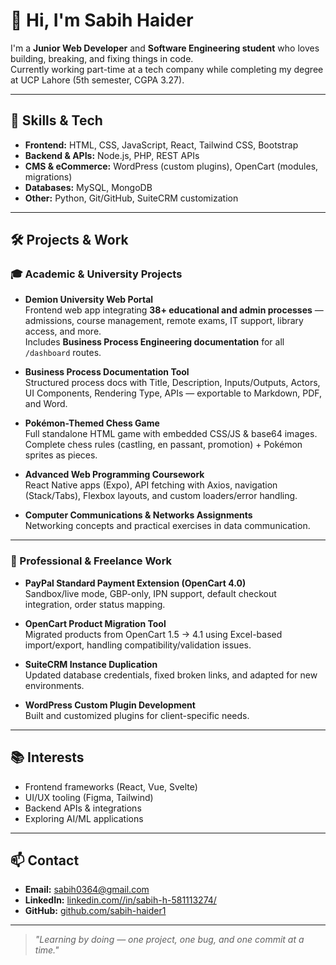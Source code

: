 # 👋 Hi, I'm Sabih Haider

I'm a **Junior Web Developer** and **Software Engineering student** who loves building, breaking, and fixing things in code.  
Currently working part-time at a tech company while completing my degree at UCP Lahore (5th semester, CGPA 3.27).  

---

## 🚀 Skills & Tech
- **Frontend:** HTML, CSS, JavaScript, React, Tailwind CSS, Bootstrap
- **Backend & APIs:** Node.js, PHP, REST APIs
- **CMS & eCommerce:** WordPress (custom plugins), OpenCart (modules, migrations)
- **Databases:** MySQL, MongoDB
- **Other:** Python, Git/GitHub, SuiteCRM customization

---

## 🛠 Projects & Work
### 🎓 Academic & University Projects
- **Demion University Web Portal**  
  Frontend web app integrating **38+ educational and admin processes** — admissions, course management, remote exams, IT support, library access, and more.  
  Includes **Business Process Engineering documentation** for all `/dashboard` routes.

- **Business Process Documentation Tool**  
  Structured process docs with Title, Description, Inputs/Outputs, Actors, UI Components, Rendering Type, APIs — exportable to Markdown, PDF, and Word.

- **Pokémon-Themed Chess Game**  
  Full standalone HTML game with embedded CSS/JS & base64 images. Complete chess rules (castling, en passant, promotion) + Pokémon sprites as pieces.

- **Advanced Web Programming Coursework**  
  React Native apps (Expo), API fetching with Axios, navigation (Stack/Tabs), Flexbox layouts, and custom loaders/error handling.

- **Computer Communications & Networks Assignments**  
  Networking concepts and practical exercises in data communication.

---

### 💼 Professional & Freelance Work
- **PayPal Standard Payment Extension (OpenCart 4.0)**  
  Sandbox/live mode, GBP-only, IPN support, default checkout integration, order status mapping.

- **OpenCart Product Migration Tool**  
  Migrated products from OpenCart 1.5 → 4.1 using Excel-based import/export, handling compatibility/validation issues.

- **SuiteCRM Instance Duplication**  
  Updated database credentials, fixed broken links, and adapted for new environments.

- **WordPress Custom Plugin Development**  
  Built and customized plugins for client-specific needs.

---

## 📚 Interests
- Frontend frameworks (React, Vue, Svelte)
- UI/UX tooling (Figma, Tailwind)
- Backend APIs & integrations
- Exploring AI/ML applications

---

## 📫 Contact
- **Email:** sabih0364@gmail.com 
- **LinkedIn:** [linkedin.com//in/sabih-h-581113274/](#)  
- **GitHub:** [github.com/sabih-haider1](#)

---

> _"Learning by doing — one project, one bug, and one commit at a time."_  

<!--
**sabih-haider1/sabih-haider1** is a ✨ _special_ ✨ repository because its `README.md` (this file) appears on your GitHub profile.

Here are some ideas to get you started:

- 🔭 I’m currently working on ...
- 🌱 I’m currently learning ...
- 👯 I’m looking to collaborate on ...
- 🤔 I’m looking for help with ...
- 💬 Ask me about ...
- 📫 How to reach me: ...
- 😄 Pronouns: ...
- ⚡ Fun fact: ...
-->
